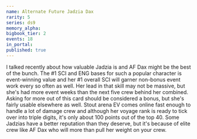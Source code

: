 ```yaml
---
name: Alternate Future Jadzia Dax
rarity: 5
series: ds9
memory_alpha:
bigbook_tier: 2
events: 18
in_portal:
published: true
---
```


I talked recently about how valuable Jadzia is and AF Dax might be the best of the bunch. The #1 SCI and ENG bases for such a popular character is event-winning value and her #1 overall SCI will garner non-bonus event work every so often as well. Her lead in that skill may not be massive, but she's had more event weeks than the next five crew behind her combined. Asking for more out of this card should be considered a bonus, but she's fairly usable elsewhere as well. Stout arena EV comes online fast enough to handle a lot of damage crew and although her voyage rank is ready to tick over into triple digits, it's only about 100 points out of the top 40. Some Jadzias have a better reputation than they deserve, but it's because of elite crew like AF Dax who will more than pull her weight on your crew.
